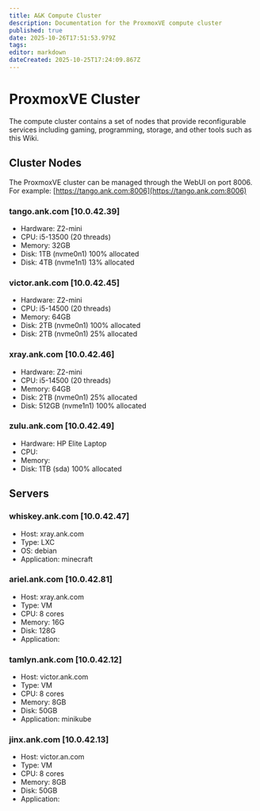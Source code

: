 ```yaml
---
title: A&K Compute Cluster
description: Documentation for the ProxmoxVE compute cluster
published: true
date: 2025-10-26T17:51:53.979Z
tags: 
editor: markdown
dateCreated: 2025-10-25T17:24:09.867Z
---
```


# ProxmoxVE Cluster

The compute cluster contains a set of nodes that provide reconfigurable services including gaming, programming, storage, and other tools such as this Wiki. 

## Cluster Nodes

The ProxmoxVE cluster can be managed through the WebUI on port 8006.  For example:
[https://tango.ank.com:8006](https://tango.ank.com:8006)


### tango.ank.com \[10.0.42.39\]

-   Hardware: Z2-mini
-   CPU: i5-13500 (20 threads)
-   Memory: 32GB
-   Disk: 1TB (nvme0n1) 100% allocated
-   Disk: 4TB (nvme1n1) 13% allocated

### victor.ank.com \[10.0.42.45\]

-   Hardware: Z2-mini
-   CPU: i5-14500 (20 threads)
-   Memory: 64GB
-   Disk: 2TB (nvme0n1) 100% allocated
-   Disk: 2TB (nvme0n1) 25% allocated

### xray.ank.com \[10.0.42.46\]

-   Hardware: Z2-mini
-   CPU: i5-14500 (20 threads)
-   Memory: 64GB
-   Disk: 2TB (nvme0n1) 25% allocated
-   Disk: 512GB (nvme1n1) 100% allocated

### zulu.ank.com \[10.0.42.49\]

-   Hardware: HP Elite Laptop
-   CPU: 
-   Memory:
-   Disk: 1TB (sda) 100% allocated

## Servers

### whiskey.ank.com \[10.0.42.47\]

-   Host: xray.ank.com
-   Type: LXC
-   OS: debian
-   Application: minecraft

### ariel.ank.com \[10.0.42.81\]

-   Host: xray.ank.com
-   Type: VM
-   CPU: 8 cores
-   Memory: 16G
-   Disk: 128G
-   Application:

### tamlyn.ank.com \[10.0.42.12\]

-   Host: victor.ank.com
-   Type: VM
-   CPU: 8 cores
-   Memory: 8GB
-   Disk: 50GB
-   Application: minikube

### jinx.ank.com \[10.0.42.13\]

-   Host: victor.an.com
-   Type: VM
-   CPU: 8 cores
-   Memory: 8GB
-   Disk: 50GB
-   Application: